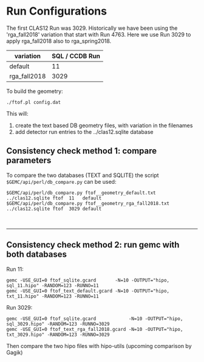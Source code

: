 # Run Configurations

The first CLAS12 Run was 3029. Historically we have been using the 'rga_fall2018' variation that start with Run 4763.
Here we use Run 3029 to apply rga_fall2018 also to rga_spring2018.

| variation    | SQL / CCDB Run | 
|--------------|----------------|
| default      | 11             | 
| rga_fall2018 | 3029           | 




To build the geometry:

````./ftof.pl config.dat````

This will:

1. create the text based DB geometry files, with variation in the filenames
2. add detector run entries to the ../clas12.sqlite database


## Consistency check method 1: compare parameters

To compare the two databases (TEXT and SQLITE) the script ` $GEMC/api/perl/db_compare.py` can be used:

````
$GEMC/api/perl/db_compare.py ftof__geometry_default.txt      ../clas12.sqlite ftof  11   default
$GEMC/api/perl/db_compare.py ftof__geometry_rga_fall2018.txt ../clas12.sqlite ftof  3029 default
````

<br/>

---




## Consistency check method 2: run gemc with both databases

Run 11:

```
gemc -USE_GUI=0 ftof_sqlite.gcard       -N=10 -OUTPUT="hipo, sql_11.hipo" -RANDOM=123 -RUNNO=11  
gemc -USE_GUI=0 ftof_text_default.gcard -N=10 -OUTPUT="hipo, txt_11.hipo" -RANDOM=123 -RUNNO=11  
```

Run 3029:

```
gemc -USE_GUI=0 ftof_sqlite.gcard            -N=10 -OUTPUT="hipo, sql_3029.hipo" -RANDOM=123 -RUNNO=3029
gemc -USE_GUI=0 ftof_text_rga_fall2018.gcard -N=10 -OUTPUT="hipo, txt_3029.hipo" -RANDOM=123 -RUNNO=3029
```

Then compare the two hipo files with hipo-utils (upcoming comparison by Gagik)
